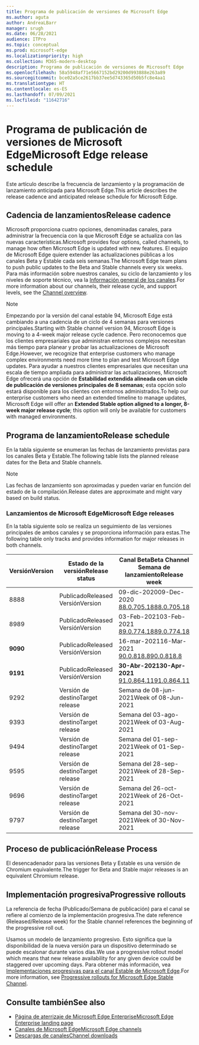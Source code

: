 ```yaml
---
title: Programa de publicación de versiones de Microsoft Edge
ms.author: aguta
author: AndreaLBarr
manager: srugh
ms.date: 06/28/2021
audience: ITPro
ms.topic: conceptual
ms.prod: microsoft-edge
ms.localizationpriority: high
ms.collection: M365-modern-desktop
description: Programa de publicación de versiones de Microsoft Edge
ms.openlocfilehash: 58a5948af71e5667152bd29200d993888e263a89
ms.sourcegitcommit: bce02a5ce2617bb37ee5d743365d50b5fc8e4aa1
ms.translationtype: HT
ms.contentlocale: es-ES
ms.lasthandoff: 07/09/2021
ms.locfileid: "11642716"
---
```

# <a name="microsoft-edge-release-schedule"></a><span data-ttu-id="865f0-103">Programa de publicación de versiones de Microsoft Edge</span><span class="sxs-lookup"><span data-stu-id="865f0-103">Microsoft Edge release schedule</span></span>

<span data-ttu-id="865f0-104">Este artículo describe la frecuencia de lanzamiento y la programación de lanzamiento anticipada para Microsoft Edge.</span><span class="sxs-lookup"><span data-stu-id="865f0-104">This article describes the release cadence and anticipated release schedule for Microsoft Edge.</span></span>

## <a name="release-cadence"></a><span data-ttu-id="865f0-105">Cadencia de lanzamientos</span><span class="sxs-lookup"><span data-stu-id="865f0-105">Release cadence</span></span>

<span data-ttu-id="865f0-106">Microsoft proporciona cuatro opciones, denominadas canales, para administrar la frecuencia con la que Microsoft Edge se actualiza con las nuevas características.</span><span class="sxs-lookup"><span data-stu-id="865f0-106">Microsoft provides four options, called channels, to manage how often Microsoft Edge is updated with new features.</span></span> <span data-ttu-id="865f0-107">El equipo de Microsoft Edge quiere extender las actualizaciones públicas a los canales Beta y Estable cada seis semanas.</span><span class="sxs-lookup"><span data-stu-id="865f0-107">The Microsoft Edge team plans to push public updates to the Beta and Stable channels every six weeks.</span></span> <span data-ttu-id="865f0-108">Para más información sobre nuestros canales, su ciclo de lanzamiento y los niveles de soporte técnico, vea la [Información general de los canales](./microsoft-edge-channels.md#channel-overview).</span><span class="sxs-lookup"><span data-stu-id="865f0-108">For more information about our channels, their release cycle, and support levels, see the [Channel overview](./microsoft-edge-channels.md#channel-overview).</span></span>

> [!NOTE]
> <span data-ttu-id="865f0-109">Empezando por la versión del canal estable 94, Microsoft Edge está cambiando a una cadencia de un ciclo de 4 semanas para versiones principales.</span><span class="sxs-lookup"><span data-stu-id="865f0-109">Starting with Stable channel version 94, Microsoft Edge is moving to a 4-week major release cycle cadence.</span></span> <span data-ttu-id="865f0-110">Pero reconocemos que los clientes empresariales que administran entornos complejos necesitan más tiempo para planear y probar las actualizaciones de Microsoft Edge.</span><span class="sxs-lookup"><span data-stu-id="865f0-110">However, we recognize that enterprise customers who manage complex environments need more time to plan and test Microsoft Edge updates.</span></span> <span data-ttu-id="865f0-111">Para ayudar a nuestros clientes empresariales que necesitan una escala de tiempo ampliada para administrar las actualizaciones, Microsoft Edge ofrecerá una opción de **Estabilidad extendida alineada con un ciclo de publicación de versiones principales de 8 semanas**; esta opción solo estará disponible para los clientes con entornos administrados.</span><span class="sxs-lookup"><span data-stu-id="865f0-111">To help our enterprise customers who need an extended timeline to manage updates, Microsoft Edge will offer an **Extended Stable option aligned to a longer, 8-week major release cycle**; this option will only be available for customers with managed environments.</span></span>

## <a name="release-schedule"></a><span data-ttu-id="865f0-112">Programa de lanzamiento</span><span class="sxs-lookup"><span data-stu-id="865f0-112">Release schedule</span></span>

<span data-ttu-id="865f0-113">En la tabla siguiente se enumeran las fechas de lanzamiento previstas para los canales Beta y Estable.</span><span class="sxs-lookup"><span data-stu-id="865f0-113">The following table lists the planned release dates for the Beta and Stable channels.</span></span>

> [!NOTE]
> <span data-ttu-id="865f0-114">Las fechas de lanzamiento son aproximadas y pueden variar en función del estado de la compilación.</span><span class="sxs-lookup"><span data-stu-id="865f0-114">Release dates are approximate and might vary based on build status.</span></span>

### <a name="microsoft-edge-releases"></a><span data-ttu-id="865f0-115">Lanzamientos de Microsoft Edge</span><span class="sxs-lookup"><span data-stu-id="865f0-115">Microsoft Edge releases</span></span>

<span data-ttu-id="865f0-116">En la tabla siguiente solo se realiza un seguimiento de las versiones principales de ambos canales y se proporciona información para estas.</span><span class="sxs-lookup"><span data-stu-id="865f0-116">The following table only tracks and provides information for major releases in both channels.</span></span>

| <span data-ttu-id="865f0-117">Versión</span><span class="sxs-lookup"><span data-stu-id="865f0-117">Version</span></span> | <span data-ttu-id="865f0-118">Estado de la versión</span><span class="sxs-lookup"><span data-stu-id="865f0-118">Release status</span></span> | <span data-ttu-id="865f0-119">Canal Beta</span><span class="sxs-lookup"><span data-stu-id="865f0-119">Beta Channel</span></span><br><span data-ttu-id="865f0-120">Semana de lanzamiento</span><span class="sxs-lookup"><span data-stu-id="865f0-120">Release week</span></span> | <span data-ttu-id="865f0-121">Canal estable</span><span class="sxs-lookup"><span data-stu-id="865f0-121">Stable Channel</span></span><br><span data-ttu-id="865f0-122">Semana de lanzamiento</span><span class="sxs-lookup"><span data-stu-id="865f0-122">Release week</span></span> |
|---------|-----|------|--------|
| <span data-ttu-id="865f0-123">88</span><span class="sxs-lookup"><span data-stu-id="865f0-123">88</span></span> | <span data-ttu-id="865f0-124">Publicado</span><span class="sxs-lookup"><span data-stu-id="865f0-124">Released</span></span><br><span data-ttu-id="865f0-125">Versión</span><span class="sxs-lookup"><span data-stu-id="865f0-125">Version</span></span> | <span data-ttu-id="865f0-126">09-dic-2020</span><span class="sxs-lookup"><span data-stu-id="865f0-126">09-Dec-2020</span></span><br>[<span data-ttu-id="865f0-127">88.0.705.18</span><span class="sxs-lookup"><span data-stu-id="865f0-127">88.0.705.18</span></span>](/deployedge/microsoft-edge-relnote-archive-beta-channel.md#version-88070518-december-9) | <span data-ttu-id="865f0-128">21-ene-2021</span><span class="sxs-lookup"><span data-stu-id="865f0-128">21-Jan-2021</span></span><br>[<span data-ttu-id="865f0-129">88.0.705.50</span><span class="sxs-lookup"><span data-stu-id="865f0-129">88.0.705.50</span></span>](/microsoft-edge-relnote-archive-stable-channel.md#version-88070550-january-21)|
| <span data-ttu-id="865f0-130">89</span><span class="sxs-lookup"><span data-stu-id="865f0-130">89</span></span> | <span data-ttu-id="865f0-131">Publicado</span><span class="sxs-lookup"><span data-stu-id="865f0-131">Released</span></span><br><span data-ttu-id="865f0-132">Versión</span><span class="sxs-lookup"><span data-stu-id="865f0-132">Version</span></span> | <span data-ttu-id="865f0-133">03-Feb-2021</span><span class="sxs-lookup"><span data-stu-id="865f0-133">03-Feb-2021</span></span><br>[<span data-ttu-id="865f0-134">89.0.774.18</span><span class="sxs-lookup"><span data-stu-id="865f0-134">89.0.774.18</span></span>](/deployedge/microsoft-edge-relnote-beta-channel.md#version-89077423-february-8) | <span data-ttu-id="865f0-135">04-mar.-2021</span><span class="sxs-lookup"><span data-stu-id="865f0-135">04-Mar-2021</span></span><br>[<span data-ttu-id="865f0-136">89.0.774.45</span><span class="sxs-lookup"><span data-stu-id="865f0-136">89.0.774.45</span></span>](/microsoft-edge-relnote-stable-channel.md#version-89077445-march-4) |
| **<span data-ttu-id="865f0-137">90</span><span class="sxs-lookup"><span data-stu-id="865f0-137">90</span></span>** | <span data-ttu-id="865f0-138">Publicado</span><span class="sxs-lookup"><span data-stu-id="865f0-138">Released</span></span><br><span data-ttu-id="865f0-139">Versión</span><span class="sxs-lookup"><span data-stu-id="865f0-139">Version</span></span> | <span data-ttu-id="865f0-140">16-mar-2021</span><span class="sxs-lookup"><span data-stu-id="865f0-140">16-Mar-2021</span></span><br>[<span data-ttu-id="865f0-141">90.0.818.8</span><span class="sxs-lookup"><span data-stu-id="865f0-141">90.0.818.8</span></span>](/deployedge/microsoft-edge-relnote-beta-channel.md#version-9008188-march-16) | **<span data-ttu-id="865f0-142">15-Abr-2021</span><span class="sxs-lookup"><span data-stu-id="865f0-142">15-Apr-2021</span></span>**<BR><span data-ttu-id="865f0-143">\*\*[90.0.818.39](/deployedge/microsoft-edge-relnote-stable-channel#version-90081839-april-15)</span><span class="sxs-lookup"><span data-stu-id="865f0-143">\*\*[90.0.818.39](/deployedge/microsoft-edge-relnote-stable-channel#version-90081839-april-15)</span></span> |
| **<span data-ttu-id="865f0-144">91</span><span class="sxs-lookup"><span data-stu-id="865f0-144">91</span></span>** | <span data-ttu-id="865f0-145">Publicado</span><span class="sxs-lookup"><span data-stu-id="865f0-145">Released</span></span><br><span data-ttu-id="865f0-146">Versión</span><span class="sxs-lookup"><span data-stu-id="865f0-146">Version</span></span> | **<span data-ttu-id="865f0-147">30-Abr-2021</span><span class="sxs-lookup"><span data-stu-id="865f0-147">30-Apr-2021</span></span>**<br>[<span data-ttu-id="865f0-148">91.0.864.11</span><span class="sxs-lookup"><span data-stu-id="865f0-148">91.0.864.11</span></span>](/deployedge/microsoft-edge-relnote-beta-channel.md#version-91086411-april-30) | **<span data-ttu-id="865f0-149">27-May-2021</span><span class="sxs-lookup"><span data-stu-id="865f0-149">27-May-2021</span></span>**<BR><span data-ttu-id="865f0-150">\*\*[91.0.864.37](/deployedge/microsoft-edge-relnote-stable-channel#version-91086437-may-27)</span><span class="sxs-lookup"><span data-stu-id="865f0-150">\*\*[91.0.864.37](/deployedge/microsoft-edge-relnote-stable-channel#version-91086437-may-27)</span></span> |
| <span data-ttu-id="865f0-151">92</span><span class="sxs-lookup"><span data-stu-id="865f0-151">92</span></span> | <span data-ttu-id="865f0-152">Versión de destino</span><span class="sxs-lookup"><span data-stu-id="865f0-152">Target release</span></span> | <span data-ttu-id="865f0-153">Semana de 08-jun-2021</span><span class="sxs-lookup"><span data-stu-id="865f0-153">Week of 08-Jun-2021</span></span> | <span data-ttu-id="865f0-154">Semana del 22-jul-2021</span><span class="sxs-lookup"><span data-stu-id="865f0-154">Week of 22-Jul-2021</span></span> |
| <span data-ttu-id="865f0-155">93</span><span class="sxs-lookup"><span data-stu-id="865f0-155">93</span></span> | <span data-ttu-id="865f0-156">Versión de destino</span><span class="sxs-lookup"><span data-stu-id="865f0-156">Target release</span></span> | <span data-ttu-id="865f0-157">Semana del 03-ago-2021</span><span class="sxs-lookup"><span data-stu-id="865f0-157">Week of 03-Aug-2021</span></span> | <span data-ttu-id="865f0-158">Semana del 02-sep-2021</span><span class="sxs-lookup"><span data-stu-id="865f0-158">Week of 02-Sep-2021</span></span> |
| <span data-ttu-id="865f0-159">94</span><span class="sxs-lookup"><span data-stu-id="865f0-159">94</span></span> | <span data-ttu-id="865f0-160">Versión de destino</span><span class="sxs-lookup"><span data-stu-id="865f0-160">Target release</span></span> | <span data-ttu-id="865f0-161">Semana del 01-sep-2021</span><span class="sxs-lookup"><span data-stu-id="865f0-161">Week of 01-Sep-2021</span></span> | <span data-ttu-id="865f0-162">Semana del 23-sep-2021</span><span class="sxs-lookup"><span data-stu-id="865f0-162">Week of 23-Sep-2021</span></span> |
| <span data-ttu-id="865f0-163">95</span><span class="sxs-lookup"><span data-stu-id="865f0-163">95</span></span> | <span data-ttu-id="865f0-164">Versión de destino</span><span class="sxs-lookup"><span data-stu-id="865f0-164">Target release</span></span> | <span data-ttu-id="865f0-165">Semana del 28-sep-2021</span><span class="sxs-lookup"><span data-stu-id="865f0-165">Week of 28-Sep-2021</span></span> | <span data-ttu-id="865f0-166">Semana del 21-oct-2021</span><span class="sxs-lookup"><span data-stu-id="865f0-166">Week of 21-Oct-2021</span></span> |
| <span data-ttu-id="865f0-167">96</span><span class="sxs-lookup"><span data-stu-id="865f0-167">96</span></span> | <span data-ttu-id="865f0-168">Versión de destino</span><span class="sxs-lookup"><span data-stu-id="865f0-168">Target release</span></span> | <span data-ttu-id="865f0-169">Semana del 26-oct-2021</span><span class="sxs-lookup"><span data-stu-id="865f0-169">Week of 26-Oct-2021</span></span> | <span data-ttu-id="865f0-170">Semana del 18-nov-2021</span><span class="sxs-lookup"><span data-stu-id="865f0-170">Week of 18-Nov-2021</span></span> |
| <span data-ttu-id="865f0-171">97</span><span class="sxs-lookup"><span data-stu-id="865f0-171">97</span></span> | <span data-ttu-id="865f0-172">Versión de destino</span><span class="sxs-lookup"><span data-stu-id="865f0-172">Target release</span></span> | <span data-ttu-id="865f0-173">Semana del 30-nov-2021</span><span class="sxs-lookup"><span data-stu-id="865f0-173">Week of 30-Nov-2021</span></span> | <span data-ttu-id="865f0-174">Semana del 06-ene-2022</span><span class="sxs-lookup"><span data-stu-id="865f0-174">Week of 06-Jan-2022</span></span> |

## <a name="release-process"></a><span data-ttu-id="865f0-175">Proceso de publicación</span><span class="sxs-lookup"><span data-stu-id="865f0-175">Release Process</span></span>

<span data-ttu-id="865f0-176">El desencadenador para las versiones Beta y Estable es una versión de Chromium equivalente.</span><span class="sxs-lookup"><span data-stu-id="865f0-176">The trigger for Beta and Stable major releases is an equivalent Chromium release.</span></span>

## <a name="progressive-rollouts"></a><span data-ttu-id="865f0-177">Implementación progresiva</span><span class="sxs-lookup"><span data-stu-id="865f0-177">Progressive rollouts</span></span>

<span data-ttu-id="865f0-178">La referencia de fecha (Publicado/Semana de publicación) para el canal se refiere al comienzo de la implementación progresiva.</span><span class="sxs-lookup"><span data-stu-id="865f0-178">The date reference (Released/Release week) for the Stable channel references the beginning of the progressive roll out.</span></span>

<span data-ttu-id="865f0-179">Usamos un modelo de lanzamiento progresivo. Esto significa que la disponibilidad de la nueva versión para un dispositivo determinado se puede escalonar durante varios días.</span><span class="sxs-lookup"><span data-stu-id="865f0-179">We use a progressive rollout model which means that new release availability for any given device could be staggered over upcoming days.</span></span> <span data-ttu-id="865f0-180">Para obtener más información, vea [Implementaciones progresivas para el canal Estable de Microsoft Edge](/deployedge/microsoft-edge-update-progressive-rollout).</span><span class="sxs-lookup"><span data-stu-id="865f0-180">For more information, see [Progressive rollouts for Microsoft Edge Stable Channel](/deployedge/microsoft-edge-update-progressive-rollout).</span></span>

## <a name="see-also"></a><span data-ttu-id="865f0-181">Consulte también</span><span class="sxs-lookup"><span data-stu-id="865f0-181">See also</span></span>

- [<span data-ttu-id="865f0-182">Página de aterrizaje de Microsoft Edge Enterprise</span><span class="sxs-lookup"><span data-stu-id="865f0-182">Microsoft Edge Enterprise landing page</span></span>](https://aka.ms/EdgeEnterprise)
- [<span data-ttu-id="865f0-183">Canales de Microsoft Edge</span><span class="sxs-lookup"><span data-stu-id="865f0-183">Microsoft Edge channels</span></span>](/deployedge/microsoft-edge-channels)
- [<span data-ttu-id="865f0-184">Descargas de canales</span><span class="sxs-lookup"><span data-stu-id="865f0-184">Channel downloads</span></span>](https://www.microsoft.com/edge/business/download)